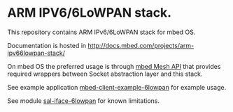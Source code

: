 ARM IPV6/6LoWPAN stack.
=======================

This repository contains ARM IPv6/6LoWPAN stack for mbed OS.

Documentation is hosted in http://docs.mbed.com/projects/arm-ipv66lowpan-stack/

On mbed OS the preferred usage is through [mbed Mesh API](https://github.com/ARMmbed/mbed-mesh-api) that provides required wrappers between Socket abstraction layer and this stack.

See example application [mbed-client-example-6lowpan](https://github.com/ARMmbed/mbed-client-example-6lowpan) for example usage.

See module [sal-iface-6lowpan](https://github.com/ARMmbed/sal-iface-6lowpan) for known limitations.
